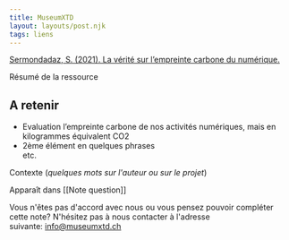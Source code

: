 ```yaml
---
title: MuseumXTD
layout: layouts/post.njk
tags: liens
---
```

[Sermondadaz, S. (2021). La vérité sur l’empreinte carbone du numérique.](https://www.heidi.news/explorations/green-it-ou-les-paris-suisses-de-l-informatique-durable/la-verite-sur-l-empreinte-carbone-du-numerique)

Résumé de la ressource

## A retenir
- Evaluation l’empreinte carbone de nos activités numériques, mais en kilogrammes équivalent CO2
- 2ème élément en quelques phrases  
etc. 
  
Contexte (*quelques mots sur l'auteur ou sur le projet*)


Apparaît dans [[Note question]]

Vous n'êtes pas d'accord avec nous ou vous pensez pouvoir compléter cette note? N'hésitez pas à nous contacter à l'adresse suivante: [info@museumxtd.ch](mailto:info@museumxtd.ch)